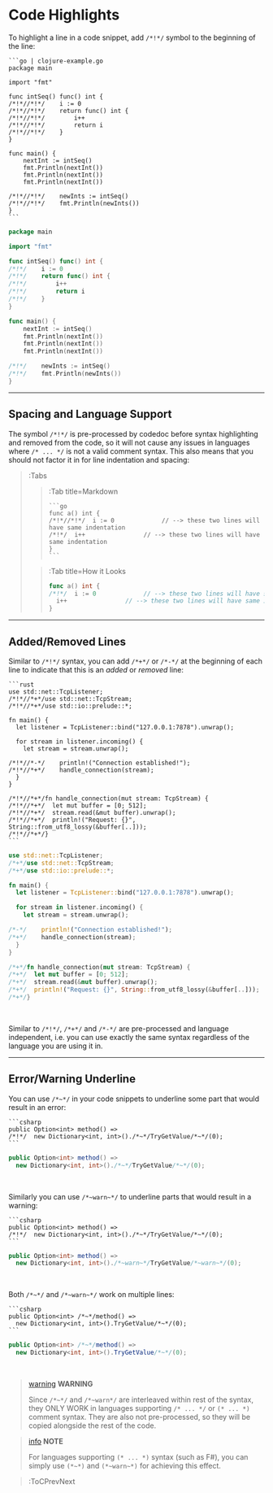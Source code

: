 # Code Highlights

To highlight a line in a code snippet, add `/*!*/` symbol to the beginning
of the line:

````
```go | clojure-example.go
package main

import "fmt"

func intSeq() func() int {
/*!*//*!*/    i := 0
/*!*//*!*/    return func() int {
/*!*//*!*/        i++
/*!*//*!*/        return i
/*!*//*!*/    }
}

func main() {
    nextInt := intSeq()
    fmt.Println(nextInt())
    fmt.Println(nextInt())
    fmt.Println(nextInt())

/*!*//*!*/    newInts := intSeq()
/*!*//*!*/    fmt.Println(newInts())
}
```
````

```go | clojure-example.go
package main

import "fmt"

func intSeq() func() int {
/*!*/    i := 0
/*!*/    return func() int {
/*!*/        i++
/*!*/        return i
/*!*/    }
}

func main() {
    nextInt := intSeq()
    fmt.Println(nextInt())
    fmt.Println(nextInt())
    fmt.Println(nextInt())

/*!*/    newInts := intSeq()
/*!*/    fmt.Println(newInts())
}
```

---

## Spacing and Language Support

The symbol `/*!*/` is pre-processed by codedoc before syntax highlighting and removed from the code,
so it will not cause any issues in languages where `/* ... */` is not a valid comment syntax. This
also means that you should not factor it in for line indentation and spacing:

> :Tabs
> > :Tab title=Markdown
> > ````
> > ```go
> > func a() int {
> > /*!*//*!*/  i := 0             // --> these two lines will have same indentation
> > /*!*/  i++                // --> these two lines will have same indentation
> > }
> > ```
> > ````
>
> > :Tab title=How it Looks
> > ```go
> > func a() int {
> > /*!*/  i := 0             // --> these two lines will have same indentation
> >   i++                // --> these two lines will have same indentation
> > }
> > ```

---

## Added/Removed Lines

Similar to `/*!*/` syntax, you can add `/*+*/` or `/*-*/` at the beginning of each
line to indicate that this is an _added_ or _removed_ line:

````
```rust
use std::net::TcpListener;
/*!*//*+*/use std::net::TcpStream;
/*!*//*+*/use std::io::prelude::*;

fn main() {
  let listener = TcpListener::bind("127.0.0.1:7878").unwrap();

  for stream in listener.incoming() {
    let stream = stream.unwrap();

/*!*//*-*/    println!("Connection established!");
/*!*//*+*/    handle_connection(stream);
  }
}

/*!*//*+*/fn handle_connection(mut stream: TcpStream) {
/*!*//*+*/  let mut buffer = [0; 512];
/*!*//*+*/  stream.read(&mut buffer).unwrap();
/*!*//*+*/  println!("Request: {}", String::from_utf8_lossy(&buffer[..]));
/*!*//*+*/}
```
````
```rust
use std::net::TcpListener;
/*+*/use std::net::TcpStream;
/*+*/use std::io::prelude::*;

fn main() {
  let listener = TcpListener::bind("127.0.0.1:7878").unwrap();

  for stream in listener.incoming() {
    let stream = stream.unwrap();

/*-*/    println!("Connection established!");
/*+*/    handle_connection(stream);
  }
}

/*+*/fn handle_connection(mut stream: TcpStream) {
/*+*/  let mut buffer = [0; 512];
/*+*/  stream.read(&mut buffer).unwrap();
/*+*/  println!("Request: {}", String::from_utf8_lossy(&buffer[..]));
/*+*/}
```

<br>

Similar to `/*!*/`, `/*+*/` and `/*-*/` are pre-processed and language independent, i.e. you can use exactly the same
syntax regardless of the language you are using it in.

---

## Error/Warning Underline

You can use `/*~*/` in your code snippets to underline some part that would result in an error:

````
```csharp
public Option<int> method() =>
/*!*/  new Dictionary<int, int>()./*~*/TryGetValue/*~*/(0);
```
````

```csharp
public Option<int> method() =>
  new Dictionary<int, int>()./*~*/TryGetValue/*~*/(0);
```

<br>

Similarly you can use `/*~warn~*/` to underline parts that would result in a warning:
````
```csharp
public Option<int> method() =>
/*!*/  new Dictionary<int, int>()./*~*/TryGetValue/*~*/(0);
```
````
```csharp
public Option<int> method() =>
  new Dictionary<int, int>()./*~warn~*/TryGetValue/*~warn~*/(0);
```

<br>

Both `/*~*/` and `/*~warn~*/` work on multiple lines:
````
```csharp
public Option<int> /*~*/method() =>
  new Dictionary<int, int>().TryGetValue/*~*/(0);
```
````
```csharp
public Option<int> /*~*/method() =>
  new Dictionary<int, int>().TryGetValue/*~*/(0);
```

<br>

> [warning](:Icon) **WARNING**
>
> Since `/*~*/` and `/*~warn*/` are interleaved within rest of the syntax,
> they ONLY WORK in languages supporting `/* ... */` or `(* ... *)` comment syntax. They are
> also not pre-processed, so they will be copied alongside the rest of the code.


> [info](:Icon) **NOTE**
>
> For languages supporting `(* ... *)` syntax (such as F#), you can
> simply use `(*~*)` and `(*~warn~*)` for achieving this effect.

> :ToCPrevNext
